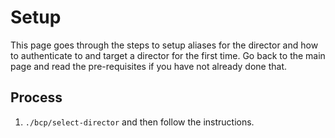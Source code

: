 # Setup

This page goes through the steps to setup aliases for the director and how to authenticate to and target a director for the first time. Go back to the main page and read the pre-requisites if you have not already done that.

## Process

1. `./bcp/select-director` and then follow the instructions.